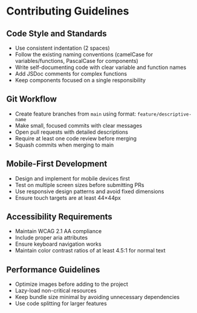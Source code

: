 # Contributing Guidelines

## Code Style and Standards
- Use consistent indentation (2 spaces)
- Follow the existing naming conventions (camelCase for variables/functions, PascalCase for components)
- Write self-documenting code with clear variable and function names
- Add JSDoc comments for complex functions
- Keep components focused on a single responsibility

## Git Workflow
- Create feature branches from `main` using format: `feature/descriptive-name`
- Make small, focused commits with clear messages
- Open pull requests with detailed descriptions
- Require at least one code review before merging
- Squash commits when merging to main

## Mobile-First Development
- Design and implement for mobile devices first
- Test on multiple screen sizes before submitting PRs
- Use responsive design patterns and avoid fixed dimensions
- Ensure touch targets are at least 44×44px

## Accessibility Requirements
- Maintain WCAG 2.1 AA compliance
- Include proper aria attributes
- Ensure keyboard navigation works
- Maintain color contrast ratios of at least 4.5:1 for normal text

## Performance Guidelines
- Optimize images before adding to the project
- Lazy-load non-critical resources
- Keep bundle size minimal by avoiding unnecessary dependencies
- Use code splitting for larger features 